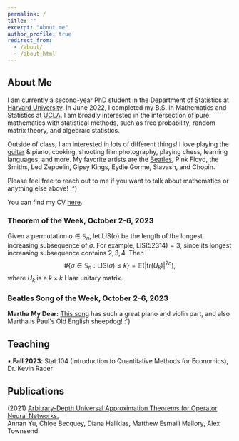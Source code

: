 ```yaml
---
permalink: /
title: ""
excerpt: "About me"
author_profile: true
redirect_from: 
  - /about/
  - /about.html
---
```

## About Me

I am currently a second-year PhD student in the Department of Statistics at [Harvard University](https://statistics.fas.harvard.edu/). In June 2022, I completed my B.S. in Mathematics and Statistics at [UCLA](https://ww3.math.ucla.edu/). I am broadly interested in the intersection of pure mathematics with statistical methods, such as free probability, random matrix theory, and algebraic statistics.

Outside of class, I am interested in lots of different things! I love playing the [guitar](https://mattesmaili.github.io/files/guitar.png) & piano, cooking, shooting film photography, playing chess, learning languages, and more. My favorite artists are the [Beatles](https://open.spotify.com/playlist/07ZKf7841juhmGlI6LMfBd?si=4511ac89f1d14618), Pink Floyd, the Smiths, Led Zeppelin, Gipsy Kings, Eydie Gorme, Siavash, and Chopin.

Please feel free to reach out to me if you want to talk about mathematics or anything else above! :^)

You can find my CV [here](https://mattesmaili.github.io/files/Matthew_Resume.pdf).

### Theorem of the Week, October 2-6, 2023

Given a permutation $\sigma \in \mathbb{S}_n$, let $\text{LIS}(\sigma)$ be the length of the longest increasing subsequence of $\sigma$. For example, $\text{LIS}(52314) = 3$, since its longest increasing subsequence contains $2, 3, 4$. Then $$\#\{\sigma \in \mathbb{S}_n : \text{LIS}(\sigma) \leq k\}
= \mathbb E\left(|\text{tr}(U_k)|^{2n}\right),$$ where $U_k$ is a $k\times k$ Haar unitary matrix.

### Beatles Song of the Week, October 2-6, 2023

**Martha My Dear:** [This song](https://open.spotify.com/track/1swmf4hFMJYRNA8Rq9PVaW?si=0230d09e57544620) has such a great piano and violin part, and also Martha is Paul's Old English sheepdog! :')

## Teaching

• **Fall 2023**: Stat 104 (Introduction to Quantitative Methods for Economics), Dr. Kevin Rader

## Publications

(2021) [Arbitrary-Depth Universal Approximation Theorems for Operator Neural Networks.](https://arxiv.org/abs/2109.11354)  
Annan Yu, Chloe Becquey, Diana Halikias, Matthew Esmaili Mallory, Alex Townsend.

